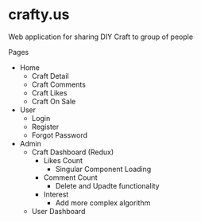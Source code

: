 # crafty.us

Web application for sharing DIY Craft to group of people

Pages

- Home
  - Craft Detail
  - Craft Comments
  - Craft Likes
  - Craft On Sale
- User
  - Login
  - Register
  - Forgot Password
- Admin
  - Craft Dashboard (Redux)
    - Likes Count   
      - Singular Component Loading
    - Comment Count
      - Delete and Upadte functionality
    - Interest
      - Add more complex algorithm
  - User Dashboard

